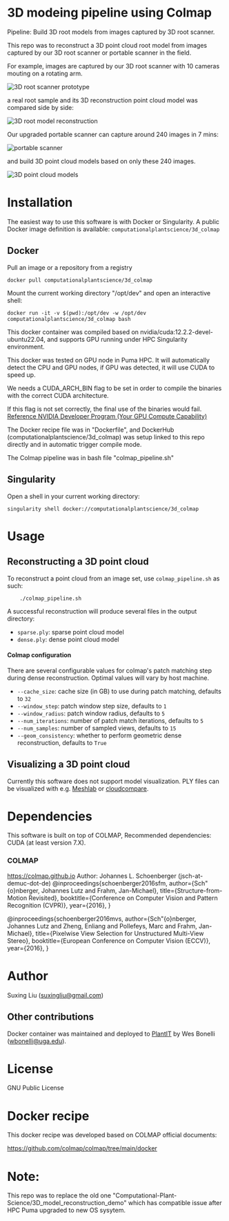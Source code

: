 # 3D modeing pipeline using Colmap

Pipeline: Build 3D root models from images captured by 3D root scanner.

This repo was to reconstruct a 3D point cloud root model from images captured by our 3D root scanner or portable scanner in the field.
 
For example, images are captured by our 3D root scanner with 10 cameras mouting on a rotating arm. 

![3D root scanner prototype](../main/media/3D_scanner.gif)

a real root sample and its 3D reconstruction point cloud model was compared side by side:

![3D root model reconstruction](../main/media/3D_model.gif)


Our upgraded portable scanner can capture around 240 images in 7 mins:

![portable scanner](../main/media/portable_3D_scanner.jpg)

and build 3D point cloud models based on only these 240 images. 

![3D point cloud models](../main/media/bean_root.png)


    
# Installation

The easiest way to use this software is with Docker or Singularity. A public Docker image definition is available: `computationalplantscience/3d_colmap`

## Docker

Pull an image or a repository from a registry
```shell
docker pull computationalplantscience/3d_colmap
```
Mount the current working directory "/opt/dev" and open an interactive shell:

```shell
docker run -it -v $(pwd):/opt/dev -w /opt/dev computationalplantscience/3d_colmap bash
```

This docker container was compiled based on nvidia/cuda:12.2.2-devel-ubuntu22.04, and supports GPU running under HPC Singularity environment. 

This docker was tested on GPU node in Puma HPC. It will automatically detect the CPU and GPU nodes, if GPU was detected, it will use CUDA to speed up. 

We needs a CUDA_ARCH_BIN flag to be set in order to compile the binaries with the correct CUDA architecture. 

If this flag is not set correctly, the final use of the binaries would fail. [Reference NVIDIA Developer Program (Your GPU Compute Capability)](https://developer.nvidia.com/cuda-gpus)

The Docker recipe file was in "Dockerfile", and DockerHub (computationalplantscience/3d_colmap) was setup linked to this repo directly and in automatic trigger compile mode.
 
The Colmap pipeline was in bash file "colmap_pipeline.sh"





## Singularity

Open a shell in your current working directory:

```shell
singularity shell docker://computationalplantscience/3d_colmap
```



# Usage

## Reconstructing a 3D point cloud

To reconstruct a point cloud from an image set, use `colmap_pipeline.sh` as such:

```shell
    ./colmap_pipeline.sh
```

A successful reconstruction will produce several files in the output directory:

- `sparse.ply`: sparse point cloud model
- `dense.ply`: dense point cloud model



#### Colmap configuration

There are several configurable values for colmap's patch matching step during dense reconstruction. Optimal values will vary by host machine.

- `--cache_size`: cache size (in GB) to use during patch matching, defaults to `32`
- `--window_step`: patch window step size, defaults to `1`
- `--window_radius`: patch window radius, defaults to `5`
- `--num_iterations`: number of patch match iterations, defaults to `5`
- `--num_samples`: number of sampled views, defaults to `15`
- `--geom_consistency`: whether to perform geometric dense reconstruction, defaults to `True`

## Visualizing a 3D point cloud

Currently this software does not support model visualization. PLY files can be visualized with e.g. [Meshlab](https://www.meshlab.net/) or [cloudcompare](https://www.danielgm.net/cc/).

# Dependencies

This software is built on top of COLMAP, Recommended dependencies: CUDA (at least version 7.X).



### COLMAP
https://colmap.github.io
Author: Johannes L. Schoenberger (jsch-at-demuc-dot-de)
@inproceedings{schoenberger2016sfm,
    author={Sch\"{o}nberger, Johannes Lutz and Frahm, Jan-Michael},
    title={Structure-from-Motion Revisited},
    booktitle={Conference on Computer Vision and Pattern Recognition (CVPR)},
    year={2016},
}

@inproceedings{schoenberger2016mvs,
    author={Sch\"{o}nberger, Johannes Lutz and Zheng, Enliang and Pollefeys, Marc and Frahm, Jan-Michael},
    title={Pixelwise View Selection for Unstructured Multi-View Stereo},
    booktitle={European Conference on Computer Vision (ECCV)},
    year={2016},
}

# Author
Suxing Liu (suxingliu@gmail.com)

## Other contributions

Docker container was maintained and deployed to [PlantIT](https://portnoy.cyverse.org) by Wes Bonelli (wbonelli@uga.edu).

# License
GNU Public License

# Docker recipe 

This docker recipe was developed based on COLMAP official documents:

https://github.com/colmap/colmap/tree/main/docker  


# Note: 
This repo was to replace the old one "Computational-Plant-Science/3D_model_reconstruction_demo" which has compatible issue after HPC Puma upgraded to new OS sysytem. 
